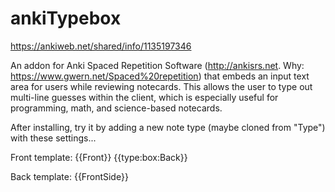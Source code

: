 # ankiTypebox
https://ankiweb.net/shared/info/1135197346

An addon for Anki Spaced Repetition Software (http://ankisrs.net. Why: https://www.gwern.net/Spaced%20repetition) that embeds an input text area for users while reviewing notecards. This allows the user to type out multi-line guesses within the client, which is especially useful for programming, math, and science-based notecards.

After installing, try it by adding a new note type (maybe cloned from "Type") with these settings...

Front template:
{{Front}}
{{type:box:Back}}

Back template:
{{FrontSide}}
